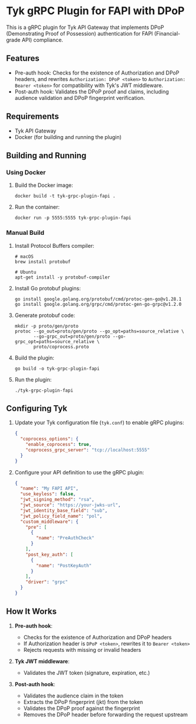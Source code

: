 # Tyk gRPC Plugin for FAPI with DPoP

This is a gRPC plugin for Tyk API Gateway that implements DPoP (Demonstrating Proof of Possession) authentication for FAPI (Financial-grade API) compliance.

## Features

- Pre-auth hook: Checks for the existence of Authorization and DPoP headers, and rewrites `Authorization: DPoP <token>` to `Authorization: Bearer <token>` for compatibility with Tyk's JWT middleware.
- Post-auth hook: Validates the DPoP proof and claims, including audience validation and DPoP fingerprint verification.

## Requirements

- Tyk API Gateway
- Docker (for building and running the plugin)

## Building and Running

### Using Docker

1. Build the Docker image:
   ```
   docker build -t tyk-grpc-plugin-fapi .
   ```

2. Run the container:
   ```
   docker run -p 5555:5555 tyk-grpc-plugin-fapi
   ```

### Manual Build

1. Install Protocol Buffers compiler:
   ```
   # macOS
   brew install protobuf

   # Ubuntu
   apt-get install -y protobuf-compiler
   ```

2. Install Go protobuf plugins:
   ```
   go install google.golang.org/protobuf/cmd/protoc-gen-go@v1.28.1
   go install google.golang.org/grpc/cmd/protoc-gen-go-grpc@v1.2.0
   ```

3. Generate protobuf code:
   ```
   mkdir -p proto/gen/proto
   protoc --go_out=proto/gen/proto --go_opt=paths=source_relative \
          --go-grpc_out=proto/gen/proto --go-grpc_opt=paths=source_relative \
          proto/coprocess.proto
   ```

4. Build the plugin:
   ```
   go build -o tyk-grpc-plugin-fapi
   ```

5. Run the plugin:
   ```
   ./tyk-grpc-plugin-fapi
   ```

## Configuring Tyk

1. Update your Tyk configuration file (`tyk.conf`) to enable gRPC plugins:
   ```json
   {
     "coprocess_options": {
       "enable_coprocess": true,
       "coprocess_grpc_server": "tcp://localhost:5555"
     }
   }
   ```

2. Configure your API definition to use the gRPC plugin:
   ```json
   {
     "name": "My FAPI API",
     "use_keyless": false,
     "jwt_signing_method": "rsa",
     "jwt_source": "https://your-jwks-url",
     "jwt_identity_base_field": "sub",
     "jwt_policy_field_name": "pol",
     "custom_middleware": {
       "pre": [
         {
           "name": "PreAuthCheck"
         }
       ],
       "post_key_auth": [
         {
           "name": "PostKeyAuth"
         }
       ],
       "driver": "grpc"
     }
   }
   ```

## How It Works

1. **Pre-auth hook**:
   - Checks for the existence of Authorization and DPoP headers
   - If Authorization header is `DPoP <token>`, rewrites it to `Bearer <token>`
   - Rejects requests with missing or invalid headers

2. **Tyk JWT middleware**:
   - Validates the JWT token (signature, expiration, etc.)

3. **Post-auth hook**:
   - Validates the audience claim in the token
   - Extracts the DPoP fingerprint (jkt) from the token
   - Validates the DPoP proof against the fingerprint
   - Removes the DPoP header before forwarding the request upstream

